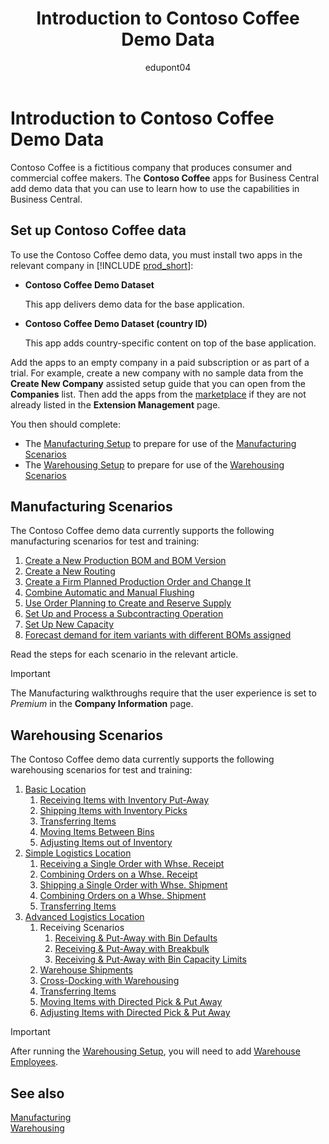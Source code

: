 ﻿---
title: Introduction to Contoso Coffee Demo Data
description: Overview of scenarios for how Contoso Coffee demo data can help you learn how to use the capabilities in Business Central.
ms.date: 04/01/2022
ms.topic: article
ms.service: dynamics365-business-central
ms.search.form: 4760
author: edupont04
ms.author: andreipa
---

# Introduction to Contoso Coffee Demo Data

Contoso Coffee is a fictitious company that produces consumer and commercial coffee makers. The **Contoso Coffee** apps for Business Central add demo data that you can use to learn how to use the capabilities in Business Central.  


## Set up Contoso Coffee data

To use the Contoso Coffee demo data, you must install two apps in the relevant company in [!INCLUDE [prod_short](../includes/prod_short.md)]:  

- **Contoso Coffee Demo Dataset**  

    This app delivers demo data for the base application.  
- **Contoso Coffee Demo Dataset (country ID)**  

    This app adds country-specific content on top of the base application.

Add the apps to an empty company in a paid subscription or as part of a trial. For example, create a new company with no sample data from the **Create New Company** assisted setup guide that you can open from the **Companies** list. Then add the apps from the [marketplace](../ui-extensions-install-uninstall.md#install) if they are not already listed in the **Extension Management** page.  

You then should complete:
 - The [Manufacturing Setup](manufacturing/contoso-coffee-manufacturing-intro.md) to prepare for use of the [Manufacturing Scenarios](#manufacturing-scenarios)
 - The [Warehousing Setup](warehousing/contoso-coffee-warehousing-intro.md) to prepare for use of the [Warehousing Scenarios](#warehousing-scenarios)

## Manufacturing Scenarios

The Contoso Coffee demo data currently supports the following manufacturing scenarios for test and training:

1. [Create a New Production BOM and BOM Version](manufacturing/create-new-production-bom-version.md)  
2. [Create a New Routing](manufacturing/create-new-routing.md)  
3. [Create a Firm Planned Production Order and Change It](manufacturing/create-firm-planned-production-order-change.md)  
4. [Combine Automatic and Manual Flushing](manufacturing/combine-automatic-manual-flushing.md)  
5. [Use Order Planning to Create and Reserve Supply](manufacturing/order-planning-create-reserve-supply.md)  
6. [Set Up and Process a Subcontracting Operation](manufacturing/set-up-process-subcontracting-operation.md)  
7. [Set Up New Capacity](manufacturing/set-up-new-capacity.md)  
8. [Forecast demand for item variants with different BOMs assigned](manufacturing/variants.md)  

Read the steps for each scenario in the relevant article.  

> [!IMPORTANT]
> The Manufacturing walkthroughs require that the user experience is set to *Premium* in the **Company Information** page.

## Warehousing Scenarios

The Contoso Coffee demo data currently supports the following warehousing scenarios for test and training:

1.	[Basic Location](warehousing/basic-location.md)
    1.	[Receiving Items with Inventory Put-Away](warehousing/basic/receiving-items-with-inventory-put-away.md)
    2.	[Shipping Items with Inventory Picks](warehousing/basic/shipping-items-with-inventory-picks.md)
    3.	[Transferring Items](warehousing/basic/transferring-items.md)
    4.	[Moving Items Between Bins](warehousing/basic/moving-items-between-bins.md)
    5.	[Adjusting Items out of Inventory](warehousing/basic/adjusting-items-out-of-inventory.md)
2.	[Simple Logistics Location](warehousing/simple-logistics-location.md)
    1.	[Receiving a Single Order with Whse. Receipt](warehousing/simple/receiving-a-single-order-with-whse-receipt.md)
    2.	[Combining Orders on a Whse. Receipt](warehousing/simple/combining-orders-on-a-whse-receipt.md)
    3.	[Shipping a Single Order with Whse. Shipment](warehousing/simple/shipping-a-single-order-with-whse-shipment.md)
    4.	[Combining Orders on a Whse. Shipment](warehousing/simple/combining-orders-on-a-whse-shipment.md)
    5.	[Transferring Items](warehousing/simple/transferring-items.md)
3.	[Advanced Logistics Location](warehousing/advanced-logistics-location.md)
    1.	Receiving Scenarios
        1.	[Receiving & Put-Away with Bin Defaults](warehousing/advanced/receiving-put-away-with-bin-defaults.md)
        2.	[Receiving & Put-Away with Breakbulk](warehousing/advanced/receiving-put-away-with-breakbulk.md)
        3.	[Receiving & Put-Away with Bin Capacity Limits](warehousing/advanced/receiving-put-away-with-bin-capacity-limits.md)
    2.	[Warehouse Shipments](warehousing/advanced/warehouse-shipments.md)
    3.	[Cross-Docking with Warehousing](warehousing/advanced/cross-docking-with-warehousing.md)
    4.	[Transferring Items](warehousing/advanced/transferring-items.md)
    5.	[Moving Items with Directed Pick & Put Away](warehousing/advanced/moving-items-with-directed-pick-put-away.md)
    6.	[Adjusting Items with Directed Pick & Put Away](warehousing/advanced/adjusting-items-with-directed-pick-put-away.md)

> [!IMPORTANT]
> After running the [Warehousing Setup](warehousing/contoso-coffee-warehousing-intro.md), you will need to add [Warehouse Employees](warehousing/adding-warehouse-employee.md).


## See also

[Manufacturing](../production-manage-manufacturing.md)  
[Warehousing](../warehouse-manage-warehouse.md)  

